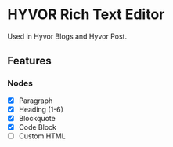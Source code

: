 # HYVOR Rich Text Editor

Used in Hyvor Blogs and Hyvor Post.

## Features

### Nodes

- [x] Paragraph
- [x] Heading (1-6)
- [x] Blockquote
- [x] Code Block
- [ ] Custom HTML

